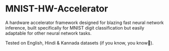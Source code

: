 # MNIST-HW-Accelerator
A hardware accelerator framework designed for blazing fast neural network inference, built specifically for MNIST digit classification but easily adaptable for other neural network tasks.

Tested on English, Hindi & Kannada datasets (if you know, you know🤡).
